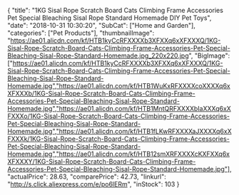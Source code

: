 {
	"title": "1KG Sisal Rope Scratch Board Cats Climbing Frame Accessories Pet Special Bleaching Sisal Rope Standard Homemade DIY Pet Toys",
	"date": "2018-10-31 10:30:20",
	"SubCat": ["Home and Garden"],
	"categories": ["Pet Products"],
	"thumbnailImage": "https://ae01.alicdn.com/kf/HTB1kyCcRFXXXXb3XFXXq6xXFXXXQ/1KG-Sisal-Rope-Scratch-Board-Cats-Climbing-Frame-Accessories-Pet-Special-Bleaching-Sisal-Rope-Standard-Homemade.jpg_220x220.jpg",
	"BigImage": ["https://ae01.alicdn.com/kf/HTB1kyCcRFXXXXb3XFXXq6xXFXXXQ/1KG-Sisal-Rope-Scratch-Board-Cats-Climbing-Frame-Accessories-Pet-Special-Bleaching-Sisal-Rope-Standard-Homemade.jpg","https://ae01.alicdn.com/kf/HTB1WuKxRFXXXXcoXXXXq6xXFXXXb/1KG-Sisal-Rope-Scratch-Board-Cats-Climbing-Frame-Accessories-Pet-Special-Bleaching-Sisal-Rope-Standard-Homemade.jpg","https://ae01.alicdn.com/kf/HTB1MntQRFXXXXbIaXXXq6xXFXXXo/1KG-Sisal-Rope-Scratch-Board-Cats-Climbing-Frame-Accessories-Pet-Special-Bleaching-Sisal-Rope-Standard-Homemade.jpg","https://ae01.alicdn.com/kf/HTB1fLKwRFXXXXaJXXXXq6xXFXXXk/1KG-Sisal-Rope-Scratch-Board-Cats-Climbing-Frame-Accessories-Pet-Special-Bleaching-Sisal-Rope-Standard-Homemade.jpg","https://ae01.alicdn.com/kf/HTB12smXRFXXXXcKXFXXq6xXFXXXY/1KG-Sisal-Rope-Scratch-Board-Cats-Climbing-Frame-Accessories-Pet-Special-Bleaching-Sisal-Rope-Standard-Homemade.jpg"],
	"actualPrice": 28.63,
	"comparePrice": 42.73,
	"linkurl": "http://s.click.aliexpress.com/e/po6lERm",
	"inStock": 103
}
